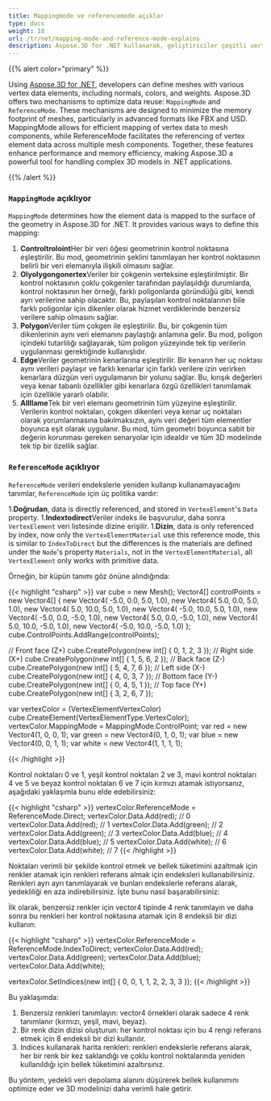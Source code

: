 ```yaml
---
title: Mappingmode ve referencemode açıklar
type: docs
weight: 10
url: /tr/net/mapping-mode-and-reference-mode-explains
description: Aspose.3D for .NET kullanarak, geliştiriciler çeşitli vertex veri öğeleri ile mesh tanımlayabilir, burada shes'in bileşenine verileri nasıl eşleştireceğimizi ve verileri nasıl canlandıracağımızı açıklıyoruz.
---
```

{{% alert color="primary" %}}

Using [Aspose.3D for .NET](https://products.aspose.com/3d/net/), developers can define meshes with various vertex data elements, including normals, colors, and weights. Aspose.3D offers two mechanisms to optimize data reuse: `MappingMode` and `ReferenceMode`. These mechanisms are designed to minimize the memory footprint of meshes, particularly in advanced formats like FBX and USD. MappingMode allows for efficient mapping of vertex data to mesh components, while ReferenceMode facilitates the referencing of vertex element data across multiple mesh components. Together, these features enhance performance and memory efficiency, making Aspose.3D a powerful tool for handling complex 3D models in .NET applications.

{{% /alert %}}



###  `MappingMode` açıklıyor

 `MappingMode` determines how the element data is mapped to the surface of the geometry in Aspose.3D for .NET. It provides various ways to define this mapping:

1. **Controltroloint**Her bir veri öğesi geometrinin kontrol noktasına eşleştirilir. Bu mod, geometrinin şeklini tanımlayan her kontrol noktasının belirli bir veri elemanıyla ilişkili olmasını sağlar.
1. **Olyolygongonertex**Veriler bir çokgenin verteksine eşleştirilmiştir. Bir kontrol noktasının çoklu çokgenler tarafından paylaşıldığı durumlarda, kontrol noktasının her örneği, farklı poligonlarda göründüğü gibi, kendi ayrı verilerine sahip olacaktır. Bu, paylaşılan kontrol noktalarının bile farklı poligonlar için dikenler olarak hizmet verdiklerinde benzersiz verilere sahip olmasını sağlar.
1. **Polygon**Veriler tüm çokgen ile eşleştirilir. Bu, bir çokgenin tüm dikenlerinin aynı veri elemanını paylaştığı anlamına gelir. Bu mod, poligon içindeki tutarlılığı sağlayarak, tüm poligon yüzeyinde tek tip verilerin uygulanması gerektiğinde kullanışlıdır.
1. **Edge**Veriler geometrinin kenarlarına eşleştirilir. Bir kenarın her uç noktası aynı verileri paylaşır ve farklı kenarlar için farklı verilere izin verirken kenarlara düzgün veri uygulamanın bir yolunu sağlar. Bu, kırışık değerleri veya kenar tabanlı özellikler gibi kenarlara özgü özellikleri tanımlamak için özellikle yararlı olabilir.
1. **Allllame**Tek bir veri elemanı geometrinin tüm yüzeyine eşleştirilir. Verilerin kontrol noktaları, çokgen dikenleri veya kenar uç noktaları olarak yorumlanmasına bakılmaksızın, aynı veri değeri tüm elementler boyunca eşit olarak uygulanır. Bu mod, tüm geometri boyunca sabit bir değerin korunması gereken senaryolar için idealdir ve tüm 3D modelinde tek tip bir özellik sağlar.




###  `ReferenceMode` açıklıyor
 `ReferenceMode` verileri endekslerle yeniden kullanıp kullanamayacağını tanımlar, `ReferenceMode` için üç politika vardır:

1.**Doğrudan**, data is directly referenced, and stored in `VertexElement`'s `Data` property.
1.**Indextodirect**Veriler indeks ile başvurulur, daha sonra `VertexElement` veri listesinde dizine erişilir.
1.**Dizin**, data is only referenced by index, now only the `VertexElementMaterial` use this reference mode, this is similar to `IndexToDirect` but the differences is the materials are defined under the `Node`'s property `Materials`, not in the `VertexElementMaterial`, all `VertexElement` only works with primitive data.



Örneğin, bir küpün tanımı göz önüne alındığında:

{{< highlight "csharp" >}}
var cube = new Mesh();
Vector4[] controlPoints = new Vector4[]
{
    new Vector4( -5.0, 0.0, 5.0, 1.0),
    new Vector4( 5.0, 0.0, 5.0, 1.0),
    new Vector4( 5.0, 10.0, 5.0, 1.0),
    new Vector4( -5.0, 10.0, 5.0, 1.0),
    new Vector4( -5.0, 0.0, -5.0, 1.0),
    new Vector4( 5.0, 0.0, -5.0, 1.0),
    new Vector4( 5.0, 10.0, -5.0, 1.0),
    new Vector4( -5.0, 10.0, -5.0, 1.0)
};
cube.ControlPoints.AddRange(controlPoints);

// Front face (Z+)
cube.CreatePolygon(new int[] { 0, 1, 2, 3 });
// Right side (X+)
cube.CreatePolygon(new int[] { 1, 5, 6, 2 });
// Back face (Z-)
cube.CreatePolygon(new int[] { 5, 4, 7, 6 });
// Left side (X-)
cube.CreatePolygon(new int[] { 4, 0, 3, 7 });
// Bottom face (Y-)
cube.CreatePolygon(new int[] { 0, 4, 5, 1 });
// Top face (Y+)
cube.CreatePolygon(new int[] { 3, 2, 6, 7 });

var vertexColor = (VertexElementVertexColor) cube.CreateElement(VertexElementType.VertexColor);
vertexColor.MappingMode = MappingMode.ControlPoint;
var red = new Vector4(1, 0, 0, 1);
var green = new Vector4(0, 1, 0, 1);
var blue = new Vector4(0, 0, 1, 1);
var white = new Vector4(1, 1, 1, 1);

{{< /highlight >}}

Kontrol noktaları 0 ve 1, yeşil kontrol noktaları 2 ve 3, mavi kontrol noktaları 4 ve 5 ve beyaz kontrol noktaları 6 ve 7 için kırmızı atamak istiyorsanız, aşağıdaki yaklaşımla bunu elde edebilirsiniz:

{{< highlight "csharp" >}}
vertexColor.ReferenceMode = ReferenceMode.Direct;
vertexColor.Data.Add(red); // 0
vertexColor.Data.Add(red); // 1
vertexColor.Data.Add(green); // 2
vertexColor.Data.Add(green); // 3
vertexColor.Data.Add(blue); // 4
vertexColor.Data.Add(blue); // 5
vertexColor.Data.Add(white); // 6
vertexColor.Data.Add(white); // 7
{{< /highlight >}}

Noktaları verimli bir şekilde kontrol etmek ve bellek tüketimini azaltmak için renkler atamak için renkleri referans almak için endeksleri kullanabilirsiniz. Renkleri ayrı ayrı tanımlayarak ve bunları endekslerle referans alarak, yedekliliği en aza indirebilirsiniz. İşte bunu nasıl başarabilirsiniz:

İlk olarak, benzersiz renkler için vector4 tipinde 4 renk tanımlayın ve daha sonra bu renkleri her kontrol noktasına atamak için 8 endeksli bir dizi kullanın:

{{< highlight "csharp" >}}
vertexColor.ReferenceMode = ReferenceMode.IndexToDirect;
vertexColor.Data.Add(red);
vertexColor.Data.Add(green);
vertexColor.Data.Add(blue);
vertexColor.Data.Add(white);

vertexColor.SetIndices(new int[] { 0, 0, 1, 1, 2, 2, 3, 3 });
{{< /highlight >}}

Bu yaklaşımda:

1. Benzersiz renkleri tanımlayın: vector4 örnekleri olarak sadece 4 renk tanımlanır (kırmızı, yeşil, mavi, beyaz).
1. Bir renk dizin dizisi oluşturun: her kontrol noktası için bu 4 rengi referans etmek için 8 endeksli bir dizi kullanılır.
1. Indices kullanarak harita renkleri: renkleri endekslerle referans alarak, her bir renk bir kez saklandığı ve çoklu kontrol noktalarında yeniden kullanıldığı için bellek tüketimini azaltırsınız.

Bu yöntem, yedekli veri depolama alanını düşürerek bellek kullanımını optimize eder ve 3D modelinizi daha verimli hale getirir.